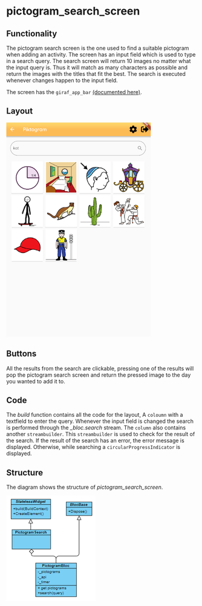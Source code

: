 # pictogram_search_screen

## Functionality

The pictogram search screen is the one used to find a suitable pictogram when adding an activity.
The screen has an input field which is used to type in a search query. The search screen will return 10 images no matter what the input query is.
Thus it will match as many characters as possible and return the images with the titles that fit the best.
The search is executed whenever changes happen to the input field.

The screen has the `giraf_app_bar` [(documented here)](../widgets/giraf_app_bar_widget.md).

## Layout

![The pictogram search screen](../pictures/pictogram_search_screen.PNG)

## Buttons

All the results from the search are clickable, pressing one of the results will pop the pictogram search screen and return the pressed image to the day you wanted to add it to.

## Code

The *build* function contains all the code for the layout, A `coloumn` with a textfield to enter the query.
Whenever the input field is changed the search is performed through the *_bloc.search* stream.
The `column` also contains another `streambuilder`. This `streambuilder` is used to check for the result of the search.
If the result of the search has an error, the error message is displayed. Otherwise, while searching a `circularProgressIndicator` is displayed.

## Structure

The diagram shows the structure of *pictogram_search_screen*.

![The UML diagram](../pictures/pictogram_search_screen_uml.PNG)
